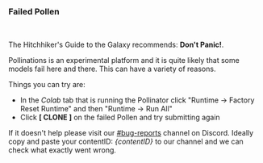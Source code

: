 
&nbsp;

### Failed Pollen


&nbsp;


The Hitchhiker's Guide to the Galaxy recommends: **Don't Panic!**. 

Pollinations is an experimental platform and it is quite likely that some models fail here and there. This can have a variety of reasons. 

Things you can try are:

- In the *Colab* tab that is running the Pollinator click "Runtime -> Factory Reset Runtime" and then "Runtime -> Run All"
- Click **[ CLONE ]** on the failed Pollen and try submitting again

If it doesn't help please visit our [#bug-reports](https://discord.gg/XXd99CrkCr) channel on Discord. Ideally copy and paste your contentID: *{contentID}* to our channel and we can check what exactly went wrong.

